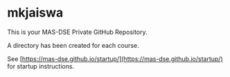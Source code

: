 mkjaiswa
========

This is your MAS-DSE Private GitHub Repository.

A directory has been created for each course.

See [https://mas-dse.github.io/startup/](https://mas-dse.github.io/startup/) for startup instructions.
